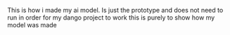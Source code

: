 This is how i made my ai model.
Is just the prototype and does not need to run in order for my dango project to work this is purely to show how my model was made

